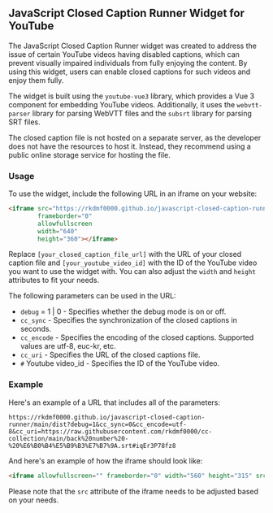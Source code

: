 ## JavaScript Closed Caption Runner Widget for YouTube

The JavaScript Closed Caption Runner widget was created to address the issue of certain YouTube videos having disabled captions, which can prevent visually impaired individuals from fully enjoying the content. By using this widget, users can enable closed captions for such videos and enjoy them fully.

The widget is built using the `youtube-vue3` library, which provides a Vue 3 component for embedding YouTube videos. Additionally, it uses the `webvtt-parser` library for parsing WebVTT files and the `subsrt` library for parsing SRT files.

The closed caption file is not hosted on a separate server, as the developer does not have the resources to host it. Instead, they recommend using a public online storage service for hosting the file.

### Usage

To use the widget, include the following URL in an iframe on your website:

```html
<iframe src="https://rkdmf0000.github.io/javascript-closed-caption-runner/main/dist/?debug=1&cc_sync=0&cc_encode=utf-8&cc_uri=[your_closed_caption_file_url]#[your_youtube_video_id]"
        frameborder="0"
        allowfullscreen
        width="640"
        height="360"></iframe>
```

Replace `[your_closed_caption_file_url]` with the URL of your closed caption file and `[your_youtube_video_id]` with the ID of the YouTube video you want to use the widget with. You can also adjust the `width` and `height` attributes to fit your needs.

The following parameters can be used in the URL:

- `debug` = 1 | 0 - Specifies whether the debug mode is on or off.
- `cc_sync` - Specifies the synchronization of the closed captions in seconds.
- `cc_encode` - Specifies the encoding of the closed captions. Supported values are utf-8, euc-kr, etc.
- `cc_uri` - Specifies the URL of the closed captions file.
- `#` Youtube video_id - Specifies the ID of the YouTube video.

### Example

Here's an example of a URL that includes all of the parameters:

```text
https://rkdmf0000.github.io/javascript-closed-caption-runner/main/dist?debug=1&cc_sync=0&cc_encode=utf-8&cc_uri=https://raw.githubusercontent.com/rkdmf0000/cc-collection/main/back%20number%20-%20%E6%B0%B4%E5%B9%B3%E7%B7%9A.srt#iqEr3P78fz8
```

And here's an example of how the iframe should look like:

```html
<iframe allowfullscreen="" frameborder="0" width="560" height="315" src="https://rkdmf0000.github.io/javascript-closed-caption-runner/main/dist?debug=0&cc_sync=0&cc_encode=utf-8&cc_uri=https://raw.githubusercontent.com/rkdmf0000/cc-collection/main/back%20number%20-%20%E6%B0%B4%E5%B9%B3%E7%B7%9A.srt#iqEr3P78fz8"></iframe>
```

Please note that the `src` attribute of the iframe needs to be adjusted based on your needs.
